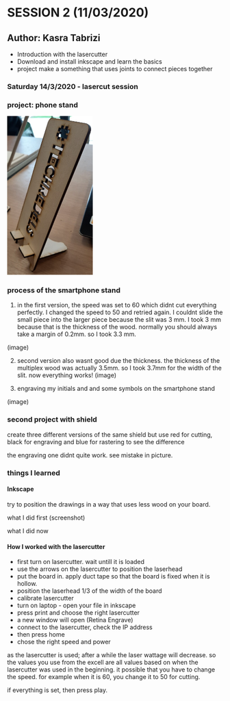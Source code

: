 # SESSION 2 (11/03/2020)
## Author: Kasra Tabrizi

 - Introduction with the lasercutter
 - Download and install inkscape and learn the basics
 - project make a something that uses joints to connect pieces together

### Saturday 14/3/2020 - lasercut session

### project: phone stand

<img src="images/final_product_new.jpg" width="200" alt="phone stand final version">

### process of the smartphone stand

1. in the first version, the speed was set to 60 which didnt cut everything perfectly. I changed the speed to 50 and retried again. I couldnt slide the small piece into the larger piece because the slit was 3 mm. I took 3
mm because that is the thickness of the wood. normally you should always take a margin of 0.2mm. so I took 3.3 mm.

(image)

2. second version also wasnt good due the thickness. the thickness of the multiplex wood was actually 3.5mm. so I took 3.7mm for the width of the slit. now everything works!
(image)

3. engraving my initials and and some symbols on the smartphone stand

(image)

### second project  with shield

create three different versions of the same shield but use red for cutting, black for engraving and blue for rastering
to see the difference

the engraving one didnt quite work. see mistake in picture.

### things I learned

#### Inkscape

try to position the drawings in a way that uses less wood on your board.

what I did first
(screenshot)

what I did now

#### How I worked with the lasercutter

- first turn on lasercutter. wait untill it is loaded
- use the arrows on the lasercutter to position the laserhead
- put the board in. apply duct tape so that the board is fixed when it is hollow.
- position the laserhead 1/3 of the width of the board
- calibrate lasercutter
- turn on laptop - open your file in inkscape
- press print and choose the right lasercutter
- a new window will open (Retina Engrave)
- connect to the lasercutter, check the IP address
- then press home
- chose the right speed and power

as the lasercutter is used; after a while the laser wattage will decrease. so the values you use from the excell are all values based on when the lasercutter was used in the beginning. it possible that you have to change the speed. for example when it is 60, you change it to 50 for cutting.

if everything is set, then press play.


